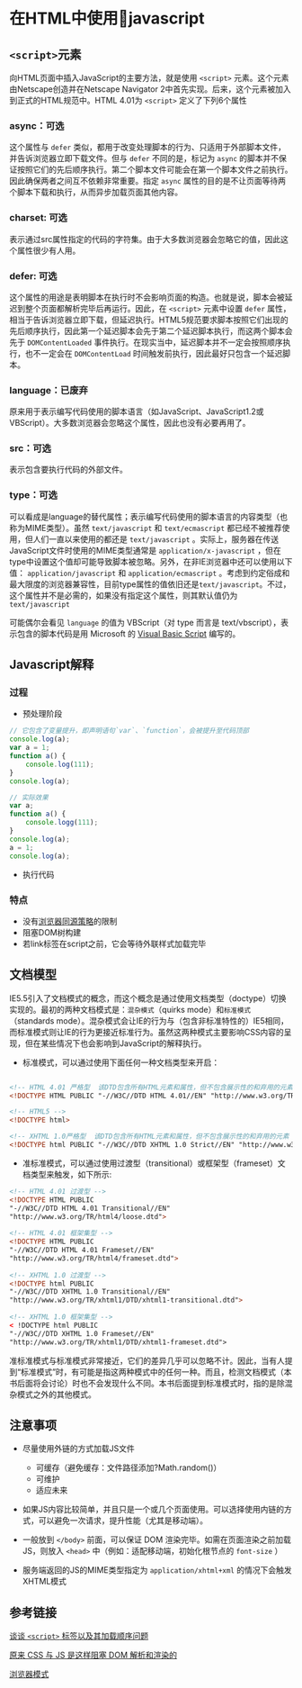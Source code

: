 # 在HTML中使用javascript

<!-- toc -->

## `<script>`元素

向HTML页面中插入JavaScript的主要方法，就是使用 `<script>` 元素。这个元素由Netscape创造并在Netscape Navigator 2中首先实现。后来，这个元素被加入到正式的HTML规范中。HTML 4.01为 `<script>` 定义了下列6个属性

### async：可选

这个属性与 `defer` 类似，都用于改变处理脚本的行为、只适用于外部脚本文件，并告诉浏览器立即下载文件。但与 `defer` 不同的是，标记为 `async` 的脚本并不保证按照它们的先后顺序执行。第二个脚本文件可能会在第一个脚本文件之前执行。因此确保两者之间互不依赖非常重要。指定 `async` 属性的目的是不让页面等待两个脚本下载和执行，从而异步加载页面其他内容。

### charset: 可选

表示通过src属性指定的代码的字符集。由于大多数浏览器会忽略它的值，因此这个属性很少有人用。

### defer: 可选

这个属性的用途是表明脚本在执行时不会影响页面的构造。也就是说，脚本会被延迟到整个页面都解析完毕后再运行。因此，在 `<script>` 元素中设置 `defer` 属性，相当于告诉浏览器立即下载，但延迟执行。HTML5规范要求脚本按照它们出现的先后顺序执行，因此第一个延迟脚本会先于第二个延迟脚本执行，而这两个脚本会先于 `DOMContentLoaded` 事件执行。在现实当中，延迟脚本并不一定会按照顺序执行，也不一定会在 `DOMContentLoad` 时间触发前执行，因此最好只包含一个延迟脚本。

### language：已废弃

原来用于表示编写代码使用的脚本语言（如JavaScript、JavaScript1.2或VBScript）。大多数浏览器会忽略这个属性，因此也没有必要再用了。

### src：可选

表示包含要执行代码的外部文件。

### type：可选

可以看成是language的替代属性；表示编写代码使用的脚本语言的内容类型（也称为MIME类型）。虽然 `text/javascript` 和 `text/ecmascript` 都已经不被推荐使用，但人们一直以来使用的都还是 `text/javascript` 。实际上，服务器在传送JavaScript文件时使用的MIME类型通常是 `application/x-javascript` ，但在type中设置这个值却可能导致脚本被忽略。另外，在非IE浏览器中还可以使用以下值： `application/javascript` 和 `application/ecmascript` 。考虑到约定俗成和最大限度的浏览器兼容性，目前type属性的值依旧还是`text/javascript`。不过，这个属性并不是必需的，如果没有指定这个属性，则其默认值仍为 `text/javascript`

可能偶尔会看见 `language` 的值为 VBScript（对 type 而言是 text/vbscript），表示包含的脚本代码是用 Microsoft 的 [Visual Basic Script](http://www.w3school.com.cn/vbscript/index.asp) 编写的。

## Javascript解释

### 过程

* 预处理阶段

```javascript
// 它包含了变量提升，即声明语句`var`、`function`，会被提升至代码顶部
console.log(a);
var a = 1;
function a() {
    console.log(111);
}
console.log(a);

// 实际效果
var a;
function a() {
    console.logg(111);
}
console.log(a);
a = 1;
console.log(a);
```

* 执行代码

### 特点

* 没有[浏览器同源策略](https://developer.mozilla.org/zh-CN/docs/Web/Security/Same-origin_policy)的限制
* 阻塞DOM树构建
* 若link标签在script之前，它会等待外联样式加载完毕

## 文档模型

IE5.5引入了文档模式的概念，而这个概念是通过使用文档类型（doctype）切换实现的。最初的两种文档模式是：`混杂模式`（quirks mode）和`标准模式`（standards mode）。混杂模式会让IE的行为与（包含非标准特性的）IE5相同，而标准模式则让IE的行为更接近标准行为。虽然这两种模式主要影响CSS内容的呈现，但在某些情况下也会影响到JavaScript的解释执行。

* 标准模式，可以通过使用下面任何一种文档类型来开启：

```html

<!-- HTML 4.01 严格型  该DTD包含所有HTML元素和属性，但不包含展示性的和弃用的元素（比如font），不允许框架集（Framesets）-->
<!DOCTYPE HTML PUBLIC "-//W3C//DTD HTML 4.01//EN" "http://www.w3.org/TR/html4/strict.dtd">

<!-- HTML5 -->
<!DOCTYPE html>

<!-- XHTML 1.0严格型  该DTD包含所有HTML元素和属性，但不包含展示性的和弃用的元素（比如font），不允许框架集（Framesets）。必须以格式正确的XML来编写标记-->
<!DOCTYPE html PUBLIC "-//W3C//DTD XHTML 1.0 Strict//EN" "http://www.w3.org/TR/xhtml1/DTD/xhtml1-strict.dtd">
```

* 准标准模式，可以通过使用过渡型（transitional）或框架型（frameset）文档类型来触发，如下所示:

```html
<!-- HTML 4.01 过渡型 --> 
<!DOCTYPE HTML PUBLIC  
"-//W3C//DTD HTML 4.01 Transitional//EN"  
"http://www.w3.org/TR/html4/loose.dtd"> 
 
<!-- HTML 4.01 框架集型 --> 
<!DOCTYPE HTML PUBLIC  
"-//W3C//DTD HTML 4.01 Frameset//EN"  
"http://www.w3.org/TR/html4/frameset.dtd"> 
 
<!-- XHTML 1.0 过渡型 --> 
<!DOCTYPE html PUBLIC  
"-//W3C//DTD XHTML 1.0 Transitional//EN"  
"http://www.w3.org/TR/xhtml1/DTD/xhtml1-transitional.dtd"> 
 
<!-- XHTML 1.0 框架集型 --> 
< !DOCTYPE html PUBLIC  
"-//W3C//DTD XHTML 1.0 Frameset//EN"  
"http://www.w3.org/TR/xhtml1/DTD/xhtml1-frameset.dtd">
```

准标准模式与标准模式非常接近，它们的差异几乎可以忽略不计。因此，当有人提到“标准模式”时，有可能是指这两种模式中的任何一种。而且，检测文档模式（本书后面将会讨论）时也不会发现什么不同。本书后面提到标准模式时，指的是除混杂模式之外的其他模式。

## 注意事项

* 尽量使用外链的方式加载JS文件
  * 可缓存（避免缓存：文件路径添加?Math.random()）
  * 可维护
  * 适应未来

* 如果JS内容比较简单，并且只是一个或几个页面使用。可以选择使用内链的方式，可以避免一次请求，提升性能（尤其是移动端）。

* 一般放到 `</body>` 前面，可以保证 DOM 渲染完毕。如需在页面渲染之前加载JS，则放入 `<head>` 中（例如：适配移动端，初始化根节点的 `font-size` ）

* 服务端返回的JS的MIME类型指定为 `application/xhtml+xml` 的情况下会触发XHTML模式

## 参考链接

[谈谈 `<script>` 标签以及其加载顺序问题](https://segmentfault.com/a/1190000013615988)

[原来 CSS 与 JS 是这样阻塞 DOM 解析和渲染的](https://juejin.im/post/59c60691518825396f4f71a1)

[浏览器模式](https://github.com/hoosin/lite/blob/master/knowledge/part1/%E6%B5%8F%E8%A7%88%E5%99%A8%E6%A8%A1%E5%BC%8F/readme.md)